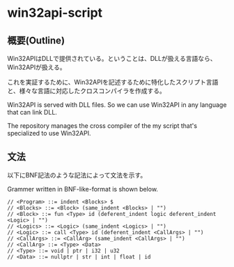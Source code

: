 # win32api-script

## 概要(Outline)

Win32APIはDLLで提供されている。ということは、DLLが扱える言語なら、Win32APIが扱える。

これを実証するために、Win32APIを記述するために特化したスクリプト言語と、様々な言語に対応したクロスコンパイラを作成する。

Win32API is served with DLL files. So we can use Win32API in any language that can link DLL.

The repository manages the cross compiler of the my script that's specialized to use Win32API.

## 文法

以下にBNF記法のような記法によって文法を示す。

Grammer written in BNF-like-format is shown below.

```
// <Program> ::= indent <Blocks> $
// <Blocks> ::= <Block> (same_indent <Blocks> | "")
// <Block> ::= fun <Type> id (deferent_indent logic deferent_indent <Logic> | "")
// <Logics> ::= <Logic> (same_indent <Logics> | "")
// <Logic> ::= call <Type> id (deferent_indent <CallArgs> | "")
// <CallArgs> ::= <CallArg> (same_indent <CallArgs> | "")
// <CallArg> ::= <Type> <Data>
// <Type> ::= void | ptr | i32 | u32
// <Data> ::= nullptr | str | int | float | id
```

